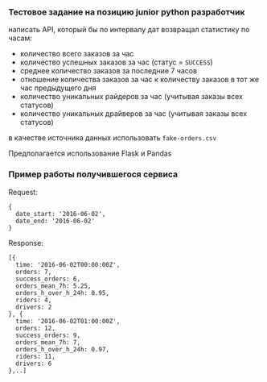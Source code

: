 ### Тестовое задание на позицию junior python разработчик

написать API, который бы по интервалу дат возвращал статистику по часам:
* количество всего заказов за час
* количество успешных заказов за час (статус = `SUCCESS`)
* среднее количество заказов за последние 7 часов
* отношение количества заказов за час к количеству заказов в тот же час предыдущего дня
* количество уникальных райдеров за час (учитывая заказы всех статусов)
* количество уникальных драйверов за час (учитывая заказы всех статусов)

в качестве источника данных использовать `fake-orders.csv`

Предполагается использование Flask и Pandas


### Пример работы получившегося сервиса

Request:
```
{
  date_start: '2016-06-02',
  date_end: '2016-06-02'
}
```

Response:
```
[{
  time: '2016-06-02T00:00:00Z',
  orders: 7,
  success_orders: 6,
  orders_mean_7h: 5.25,
  orders_h_over_h_24h: 0.95,
  riders: 4,
  drivers: 2
}, {
  time: '2016-06-02T01:00:00Z',
  orders: 12,
  success_orders: 9,
  orders_mean_7h: 7,
  orders_h_over_h_24h: 0.97,
  riders: 11,
  drivers: 6
},..]
```
